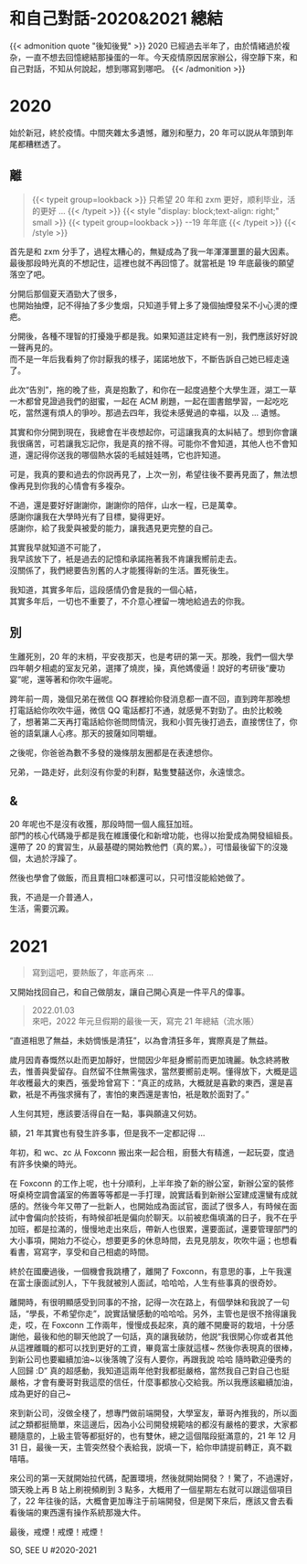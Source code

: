 # 和自己對話-2020&2021 總結


{{< admonition quote "後知後覺" >}}
2020 已經過去半年了，由於情緒過於複杂，一直不想去回憶總結那操蛋的一年。今天疫情原因居家辦公，得空靜下來，和自己對話，不知从何說起，想到哪寫到哪吧。
{{< /admonition >}}

<!--more-->

# 2020
始於新冠，終於疫情。中間夾雜太多遺憾，離別和壓力，20 年可以説从年頭到年尾都糟糕透了。

## 離

> {{< typeit group=lookback >}}
  只希望 20 年和 zxm 更好，顺利毕业，活的更好 ...
{{< /typeit >}}
{{< style "display: block;text-align: right;" small >}}
  {{< typeit group=lookback >}}
  --19 年年底
  {{< /typeit >}}
{{< /style >}}

首先是和 zxm 分手了，過程太糟心的，無疑成為了我一年渾渾噩噩的最大因素。  
最後那段時光真的不想記住，這裡也就不再回憶了。就當衹是 19 年底最後的願望落空了吧。  

分開后那個夏天酒勁大了很多，  
也開始抽煙，記不得抽了多少隻烟，只知道手臂上多了幾個抽煙發呆不小心燙的煙疤。  

分開後，各種不理智的打擾幾乎都是我。如果知道註定終有一別，我們應該好好說一聲再見的。  
而不是一年后我看夠了你討厭我的樣子，諾諾地放下，不斷告訴自己她已經走遠了。  

此次“告別”，拖的晚了些，真是抱歉了，和你在一起度過整个大學生涯，湖工一草一木都曾見證過我們的甜蜜，一起在 ACM 刷題，一起在圖書館學習，一起吃吃吃，當然還有煩人的爭吵。那過去四年，我從未感覺過的幸福，以及 ... 遺憾。  

其實和你分開到現在，我總會在半夜想起你，可這讓我真的太糾結了。想到你會讓我很痛苦，可若讓我忘記你，我是真的捨不得。可能你不會知道，其他人也不會知道，還記得你送我的哪個熱水袋的毛絨娃娃嗎，它也許知道。  

可是，我真的要和過去的你説再見了，上次一別，希望往後不要再見面了，無法想像再見到你我的心情會有多複杂。  

不過，還是要好好謝謝你，謝謝你的陪伴，山水一程，已是萬幸。  
感謝你讓我在大學時光有了目標，變得更好。  
感謝你，給了我愛與被愛的能力，讓我遇見更完整的自己。  

其實我早就知道不可能了，  
我早該放下了，衹是過去的記憶和承諾拖著我不肯讓我嚮前走去。  
沒關係了，我們總要告別舊的人才能獲得新的生活。置死後生。  

我知道，其實多年后，這段感情仍會是我的一個心結，  
其實多年后，一切也不重要了，不介意心裡留一塊地給過去的你我。  

## 別
生離死別，20 年的末梢，平安夜那天，也是考研的第一天。那晚，我們一個大學四年朝夕相處的室友兄弟，選擇了燒炭，操，真他媽傻逼！說好的考研後“慶功宴”呢，還等著和你吹牛逼呢。  

跨年前一周，幾個兄弟在微信 QQ 群裡給你發消息都一直不回，直到跨年那晚想打電話給你吹吹牛逼，微信 QQ 電話都打不通，就感覺不對勁了。由於比較晚了，想著第二天再打電話給你爸問問情況，我和小賀先後打過去，直接愣住了，你爸的語氣讓人心疼。那天的披薩如同嚼蠟。  

之後呢，你爸爸為數不多發的幾條朋友圈都是在表達想你。  

兄弟，一路走好，此刻沒有你愛的利群，點隻雙囍送你，永遠懷念。  

## &
20 年呢也不是沒有收獲，那段時間一個人瘋狂加班。  
部門的核心代碼幾乎都是我在維護優化和新增功能，也得以抬愛成為開發組組長。  
還帶了 20 的實習生，从最基礎的開始教他們（真的累。），可惜最後留下的沒幾個，太過於浮躁了。  

然後也學會了做飯，而且賣相口味都還可以，只可惜沒能給她做了。  

我，不過是一介普通人，  
生活，需要沉澱。  

# 2021
> 寫到這吧，要熱飯了，年底再來 ...  

又開始找回自己，和自己做朋友，讓自己開心真是一件平凡的偉事。

> 2022.01.03  
> 來吧，2022 年元旦假期的最後一天，寫完 21 年總結（流水賬）

“直道相思了無益，未妨惆悵是清狂”，以為會清狂多年，實際真是了無益。

歲月因青春慨然以赴而更加靜好，世間因少年挺身嚮前而更加瑰麗。執念終將散去，惟善與愛留存。自然留不住無需強求，當然要嚮前走啊。懂得放下，大概是這年收穫最大的東西，張愛玲曾寫下：“真正的成熟，大概就是喜歡的東西，還是喜歡，衹是不再強求擁有了，害怕的東西還是害怕，衹是敢於面對了。”

人生何其短，應該要活得自在一點，事與願違又何妨。

額，21 年其實也有發生許多事，但是我不一定都記得 ...

年初，和 wc、zc 从 Foxconn 搬出來一起合租，廚藝大有精進，一起玩耍，度過有許多快樂的時光。
  
在 Foxconn 的工作上呢，也十分順利，上半年換了新的辦公室，新辦公室的裝修呀桌椅空調會議室的佈置等等都是一手打理，說實話看到新辦公室建成還蠻有成就感的。然後今年又帶了一批新人，也開始成為面試官，面試了很多人，有時候在面試中會偏向於技術，有時候卻衹是偏向於聊天。以前被悲傷填滿的日子，我不在乎加班，都是拉滿的，慢慢地走出來后，帶新人也很累，還要面試，還要管理部門的大小事項，開始力不從心，想要更多的休息時間，去見見朋友，吹吹牛逼；也想看看書，寫寫字，享受和自己相處的時間。

終於在國慶過後，一個機會我跳槽了，離開了 Foxconn，有意思的事，上午我還在富士康面試別人，下午我就被別人面試，哈哈哈，人生有些事真的很奇妙。

離開時，有很明顯感受到同事的不捨，記得一次在路上，有個學妹和我說了一句話，“學長，不希望你走”，說實話蠻感動的哈哈哈。另外，主管也是很不捨得讓我走，哎，在 Foxconn 工作兩年，慢慢成長起來，真的離不開慶哥的栽培，十分感謝他，最後和他的聊天他說了一句話，真的讓我破防，他説“我很開心你或者其他从這裡離職的都可以找到更好的工資，畢竟富士康就這樣~ 然後你表現真的很棒，到新公司也要繼續加油~以後落魄了沒有人要你，再跟我說 哈哈 隨時歡迎優秀的人回歸 :D” 真的超感動，我知道這兩年他對我都挺嚴格，當然我自己對自己也挺嚴格，才會有慶哥對我這麼的信任，什麼事都放心交給我。所以我應該繼續加油，成為更好的自己~

來到新公司，沒做全棧了，想專門做前端開發，大學室友，華哥內推我的，所以面試之類都挺簡單，來這邊后，因為小公司開發規範啥的都沒有嚴格的要求，大家都聽隨意的，上級主管等都挺好的，也有雙休，總之這個階段挺滿意的，21 年 12 月 31 日，最後一天，主管突然發个表給我，説填一下，給你申請提前轉正，真不戳嘻嘻。

來公司的第一天就開始拉代碼，配置環境，然後就開始開發？！驚了，不過還好，頭天晚上再 B 站上刷視頻刷到 3 點多，大概用了一個星期左右就可以跟這個項目了，22 年往後的話，大概會更加專注于前端開發，但是閑下來后，應該又會去看看後端的東西還有操作系統那幾大件。

最後，戒煙！戒煙！戒煙！

SO, SEE U #2020-2021
